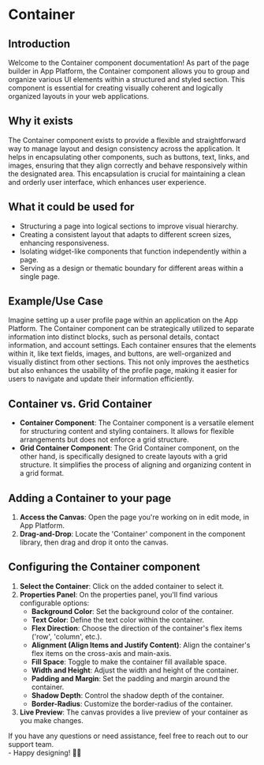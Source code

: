 # Container

## Introduction

Welcome to the Container component documentation! As part of the page builder in App Platform, the Container component allows you to group and organize various UI elements within a structured and styled section. This component is essential for creating visually coherent and logically organized layouts in your web applications.

## **Why it exists**

The Container component exists to provide a flexible and straightforward way to manage layout and design consistency across the application. It helps in encapsulating other components, such as buttons, text, links, and images, ensuring that they align correctly and behave responsively within the designated area. This encapsulation is crucial for maintaining a clean and orderly user interface, which enhances user experience.

## What it could be used for

* Structuring a page into logical sections to improve visual hierarchy.
* Creating a consistent layout that adapts to different screen sizes, enhancing responsiveness.
* Isolating widget-like components that function independently within a page.
* Serving as a design or thematic boundary for different areas within a single page.

## **Example/Use Case**

Imagine setting up a user profile page within an application on the App Platform. The Container component can be strategically utilized to separate information into distinct blocks, such as personal details, contact information, and account settings. Each container ensures that the elements within it, like text fields, images, and buttons, are well-organized and visually distinct from other sections. This not only improves the aesthetics but also enhances the usability of the profile page, making it easier for users to navigate and update their information efficiently.

## Container vs. Grid Container

* **Container Component**: The Container component is a versatile element for structuring content and styling containers. It allows for flexible arrangements but does not enforce a grid structure.
* **Grid Container Component**: The Grid Container component, on the other hand, is specifically designed to create layouts with a grid structure. It simplifies the process of aligning and organizing content in a grid format.

## Adding a Container to your page

1. **Access the Canvas**: Open the page you're working on in edit mode, in App Platform.
2. **Drag-and-Drop**: Locate the 'Container' component in the component library, then drag and drop it onto the canvas.

## Configuring the Container component

1. **Select the Container**: Click on the added container to select it.
2. **Properties Panel**: On the properties panel, you'll find various configurable options:
   * **Background Color**: Set the background color of the container.
   * **Text Color**: Define the text color within the container.
   * **Flex Direction**: Choose the direction of the container's flex items ('row', 'column', etc.).
   * **Alignment (Align Items and Justify Content)**: Align the container's flex items on the cross-axis and main-axis.
   * **Fill Space**: Toggle to make the container fill available space.
   * **Width and Height**: Adjust the width and height of the container.
   * **Padding and Margin**: Set the padding and margin around the container.
   * **Shadow Depth**: Control the shadow depth of the container.
   * **Border-Radius**: Customize the border-radius of the container.
3. **Live Preview**: The canvas provides a live preview of your container as you make changes.



If you have any questions or need assistance, feel free to reach out to our support team.\
&#x20;\- Happy designing! 🎨🚀
